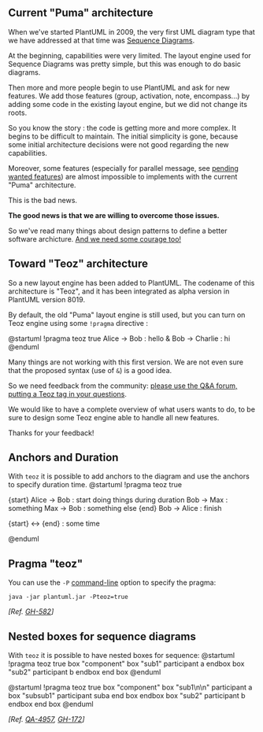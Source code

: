 ## Current "Puma" architecture
When we've started PlantUML in 2009, the very first UML diagram type that we have addressed at that time
was [Sequence Diagrams](sequence-diagram).

At the beginning, capabilities were very limited. The layout engine used for Sequence Diagrams was pretty simple, but this was enough to do
basic diagrams.

Then more and more people begin to use PlantUML and ask for new features. We add those features (group, activation, note, encompass...)
by adding some code in the existing layout engine, but we did not change its roots.

So you know the story : the code is getting more and more complex. It begins to be difficult to maintain.
The initial simplicity is gone, because some initial architecture decisions
were not good regarding the new capabilities.

Moreover, some features (especially for parallel message, see [pending wanted features](http://forum.plantuml.net/tag/teoz))
are almost impossible to implements with the current "Puma" architecture.

This is the bad news.

**The good news is that we are willing to overcome those issues.**

So we've read many things about design patterns to define a better software archicture.
[And we need some courage too!](https://www.scrumalliance.org/community/articles/2013/2013-april/experiences-in-agile-coaching-courage-as-a-value)




## Toward "Teoz" architecture
So a new layout engine has been added to PlantUML. The codename of this architecture is "Teoz", and it has been integrated
as alpha version in PlantUML version 8019.

By default, the old "Puma" layout engine is still used, but you can turn on Teoz engine using some ``!pragma`` directive :

<plantuml>
@startuml
!pragma teoz true
Alice -> Bob : hello
& Bob -> Charlie : hi
@enduml
</plantuml>

Many things are not working with this first version. We are not even sure that the proposed syntax (use of ``&``) is a good idea.

So we need feedback from the community: [please use the Q&A forum, putting a Teoz tag in your questions](http://forum.plantuml.net/tag/teoz).

We would like to have a complete overview of what users wants to do, to be sure to design some Teoz engine able to handle all new features.

Thanks for your feedback!


## Anchors and Duration

With ``teoz`` it is possible to add anchors to the diagram and use the anchors to specify duration time.
<plantuml>
@startuml
!pragma teoz true

{start} Alice -> Bob : start doing things during duration
Bob -> Max : something
Max -> Bob : something else
{end} Bob -> Alice : finish

{start} <-> {end} : some time

@enduml
</plantuml>


## Pragma "teoz"

You can use the `-P` [command-line](command-line) option to specify the pragma:
```
java -jar plantuml.jar -Pteoz=true
```
*[Ref. [GH-582](https://github.com/plantuml/plantuml/issues/582)]*


## Nested boxes for sequence diagrams

With ``teoz`` it is possible to have nested boxes for sequence:
<plantuml>
@startuml
!pragma teoz true
box "component"
  box "sub1"
    participant a
  endbox
  box "sub2"
    participant b
  endbox
end box
@enduml
</plantuml>

<plantuml>
@startuml
!pragma teoz true
box "component"
  box "sub1\n\n"
    participant a
    box "subsub1"
      participant suba
    end box
  endbox
  box "sub2"
    participant b
  endbox
end box
@enduml
</plantuml>

*[Ref. [QA-4957](https://forum.plantuml.net/4957/why-not-to-support-nested-boxes-in-sequence-diagrams), [GH-172](https://github.com/plantuml/plantuml/issues/172)]*


